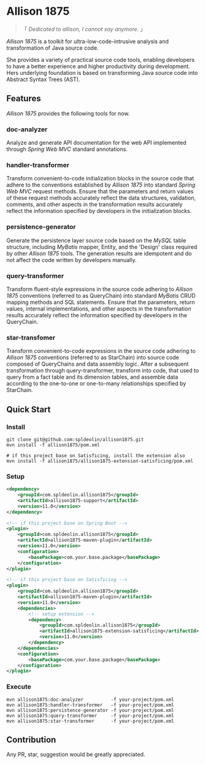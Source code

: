# Allison 1875

> 「 *Dedicated to allison, I cannot say anymore.* 」

*Allison 1875* is a toolkit for ultra-low-code-intrusive analysis and transformation of Java source code.

She provides a variety of practical source code tools, enabling developers to have a better experience and higher productivity during development. Hers underlying foundation is based on transforming Java source code into Abstract Syntax Trees (AST).

## Features

*Allison 1875* provides the following tools for now.

### doc-analyzer

Analyze and generate API documentation for the web API implemented through *Spring Web MVC* standard annotations.

### handler-transformer

Transform convenient-to-code initialization blocks in the source code that adhere to the conventions established by *Allison 1875* into standard *Spring Web MVC* request methods. Ensure that the parameters and return values of these request methods accurately reflect the data structures, validation, comments, and other aspects in the transformation results accurately reflect the information specified by developers in the initialization blocks.

### persistence-generator

Generate the persistence layer source code based on the *MySQL* table structure, including *MyBatis* mapper, Entity, and the 'Design' class required by other *Allison 1875* tools. The generation results are idempotent and do not affect the code written by developers manually.

### query-transformer

Transform fluent-style expressions in the source code adhering to *Allison 1875* conventions (referred to as QueryChain) into standard *MyBatis* CRUD mapping methods and SQL statements. Ensure that the parameters, return values, internal implementations, and other aspects in the transformation results accurately reflect the information specified by developers in the QueryChain.

### star-transfomer

Transform convenient-to-code expressions in the source code adhering to *Allison 1875* conventions (referred to as StarChain) into source code composed of QueryChains and data assembly logic. After a subsequent transformation through query-transformer, transform into code, that used to query from a fact table and its dimension tables, and assemble data according to the one-to-one or one-to-many relationships specified by StarChain.

## Quick Start

### Install

```shell
git clone git@github.com:spldeolin/allison1875.git
mvn install -f allison1875/pom.xml

# if this project base on Satisficing, install the extension also
mvn install -f allison1875/allison1875-extension-satisficing/pom.xml
```

### Setup

```xml
<dependency>
    <groupId>com.spldeolin.allison1875</groupId>
    <artifactId>allison1875-support</artifactId>
    <version>11.0</version>
</dependency>
```

```xml
<!-- if this project base on Spring Boot -->
<plugin>
    <groupId>com.spldeolin.allison1875</groupId>
    <artifactId>allison1875-maven-plugin</artifactId>
    <version>11.0</version>
    <configuration>
        <basePackage>com.your.base.package</basePackage>
    </configuration>
</plugin>

<!-- if this project base on Satisficing -->
<plugin>
    <groupId>com.spldeolin.allison1875</groupId>
    <artifactId>allison1875-maven-plugin</artifactId>
    <version>11.0</version>
    <dependencies>
        <!-- setup extension -->
        <dependency>
            <groupId>com.spldeolin.allison1875</groupId>
            <artifactId>allison1875-extension-satisficing</artifactId>
            <version>11.0</version>
        </dependency>
    </dependencies>
    <configuration>
        <basePackage>com.your.base.package</basePackage>
    </configuration>
</plugin>
```

### Execute

```shell
mvn allison1875:doc-analyzer          -f your-project/pom.xml
mvn allison1875:handler-transformer   -f your-project/pom.xml
mvn allison1875:persistence-generator -f your-project/pom.xml
mvn allison1875:query-transformer     -f your-project/pom.xml
mvn allison1875:star-transformer      -f your-project/pom.xml
```

## Contribution

Any PR, star, suggestion would be greatly appreciated.